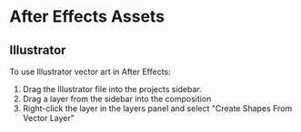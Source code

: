 # After Effects Assets

## Illustrator

To use Illustrator vector art in After Effects:

1. Drag the Illustrator file into the projects sidebar.
2. Drag a layer from the sidebar into the composition
3. Right-click the layer in the layers panel and select "Create Shapes From Vector Layer"